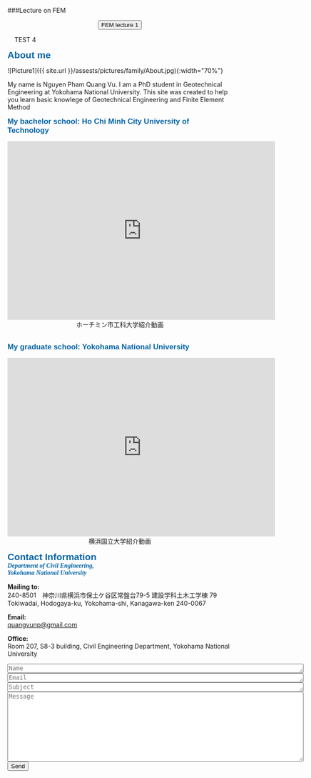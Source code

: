 ###Lecture on FEM
<SCRIPT>
function passWord() {
var testV = 1;
var pass1 = prompt('Please Enter Your Password',' ');
while (testV < 3) {
if (!pass1) 
history.go(-1);
if (pass1.toLowerCase() == "letmein") {
alert('Welcome to my note!');
window.open('https://quangvunp.github.io/geomechanics/assests/Notes/FEM/FDM_1D.PDF');
break;
} 
testV+=1;
var pass1 = 
prompt('Access Denied - Password Incorrect, Please Try Again.','Password');
}
if (pass1.toLowerCase()!="password" & testV ==3) 
history.go(-1);
return " ";
} 
</SCRIPT>
<CENTER>
<FORM>
<input type="button" value="FEM lecture 1" onClick="passWord()">
</FORM>
</CENTER>
     
TEST 4

<span style="color: #0362a5; font-family: Arial; font-size: 1.5em;">**About me**</span> <br />

![Picture1]({{ site.url }}/assests/pictures/family/About.jpg){:width="70%"}

My name is Nguyen Pham Quang Vu. I am a PhD student in Geotechnical Engineering at Yokohama National University.
This site was created to help you learn basic knowlege of Geotechnical Engineering and Finite Element Method




<span style="color: #0362a5; font-family: Arial; font-size: 1.2em;">**My bachelor school: Ho Chi Minh City University of Technology**</span> <br />
<div style="text-align:center;">
<iframe width="600" height = "400" src="https://www.youtube.com/embed/6bwXksy4Gxs" frameborder="0" allowfullscreen></iframe>
<div class="thecap">ホーチミン市工科大学紹介動画</div>
</div>
<br />

<span style="color: #0362a5; font-family: Arial; font-size: 1.2em;">**My graduate school: Yokohama National University**</span> <br />

<div style="text-align:center;">
<iframe width="600" height = "400" src="https://www.youtube.com/embed/NqMJVSZzdek" frameborder="0" allowfullscreen></iframe>
<div class="thecap">横浜国立大学紹介動画</div>
</div>


<span style="color: #0362a5; font-family: Arial; font-size: 1.5em;">**Contact Information**</span> <br />
<span style="color: #0362a5; font-family: Time News Roman; font-size: 1.0em;">
***Department of Civil Engineering, <br />
Yokohama National University***
</span>

**Mailing to:**<br />
240-8501 神奈川県横浜市保土ケ谷区常盤台79-5
建設学科土木工学棟 79 Tokiwadai, Hodogaya-ku, Yokohama-shi, Kanagawa-ken 240-0067

**Email:** <br />
quangvunp@gmail.com

**Office:**<br />
Room 207, S8-3 building, Civil Engineering Department, Yokohama National University

<form action="https://formspree.io/quangvunp@gmail.com"
     method="POST">
    <textarea placeholder = "Name" class="form-control" id="textarea" name="name" rows = "1" cols ="80"></textarea>
    <textarea placeholder = "Email" class="form-control" id="textarea" name="email" rows = "1" cols ="80"></textarea>
    <textarea placeholder = "Subject" class="form-control" id="textarea" name="subject" rows = "1" cols ="80"></textarea>
    <textarea placeholder = "Message" class="form-control" id="textarea" name="message" rows = "10" cols ="80"></textarea><br />
   <input type="submit" value="Send">
</form>
